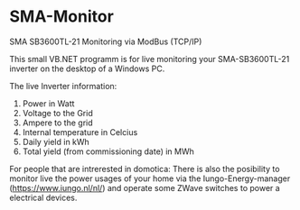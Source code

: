 # SMA-Monitor
SMA SB3600TL-21 Monitoring via ModBus (TCP/IP)

This small VB.NET programm is for live monitoring your SMA-SB3600TL-21 inverter on the desktop of a Windows PC.

The live Inverter information:
1.  Power in Watt
2.  Voltage to the Grid
3.  Ampere to the grid
4.  Internal temperature in Celcius
5.  Daily yield in kWh
6.  Total yield (from commissioning date) in MWh

For people that are intrerested in domotica:
There is also the posibility to monitor live the power usages of your home via the Iungo-Energy-manager (https://www.iungo.nl/nl/)
and operate some ZWave switches to power a electrical devices.
